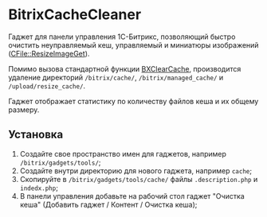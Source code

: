 BitrixCacheCleaner
==================

Гаджет для панели управления 1С-Битрикс, позволяющий быстро очистить неуправляемый кеш, управляемый и миниатюры изображений ([CFile::ResizeImageGet](http://dev.1c-bitrix.ru/api_help/main/reference/cfile/resizeimageget.php)).

Помимо вызова стандартной функции [BXClearCache](http://dev.1c-bitrix.ru/api_help/main/functions/other/bxclearcache.php), производится удаление директорий `/bitrix/cache/`, `/bitrix/managed_cache/` и `/upload/resize_cache/`.

Гаджет отображает статистику по количеству файлов кеша и их общему размеру.

Установка
---------

1. Создайте свое пространство имен для гаджетов, например `/bitrix/gadgets/tools/`;
2. Создайте внутри директорию для нового гаджета, например `cache`;
3. Скопируйте в `/bitrix/gadgets/tools/cache/` файлы `.description.php` и `indedx.php`;
4. В панели управления добавьте на рабочий стол гаджет "Очистка кеша" (Добавить гаджет / Контент / Очистка кеша);
